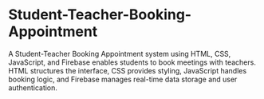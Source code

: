 # Student-Teacher-Booking-Appointment
A Student-Teacher Booking Appointment system using HTML, CSS, JavaScript, and Firebase enables students to book meetings with teachers. HTML structures the interface, CSS provides styling, JavaScript handles booking logic, and Firebase manages real-time data storage and user authentication.
